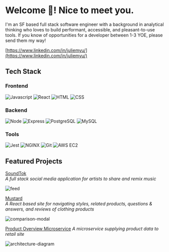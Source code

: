# Welcome 👋! Nice to meet you.

I'm an SF based full stack software engineer with a background in analytical thinking who loves to build performant, accessible, and pleasant-to-use tools. If you know of opportunities for a developer between 1-3 YOE, please send them my way!

[https://www.linkedin.com/in/juliemyu/](https://www.linkedin.com/in/juliemyu/)

## Tech Stack
### Frontend  
![Javascript](https://img.shields.io/badge/JavaScript-F7DF1E?style=for-the-badge&logo=javascript&logoColor=black) ![React](https://img.shields.io/badge/React-20232A?style=for-the-badge&logo=react&logoColor=61DAFB) ![HTML](https://img.shields.io/badge/HTML5-E34F26?style=for-the-badge&logo=html5&logoColor=white) ![CSS](https://img.shields.io/badge/CSS3-1572B6?style=for-the-badge&logo=css3&logoColor=white)
### Backend
![Node](https://img.shields.io/badge/Node.js-43853D?style=for-the-badge&logo=node.js&logoColor=white) ![Express](https://img.shields.io/badge/Express.js-404D59?style=for-the-badge) ![PostgreSQL](https://img.shields.io/badge/PostgreSQL-316192?style=for-the-badge&logo=postgresql&logoColor=white) ![MySQL](https://img.shields.io/badge/MySQL-00000F?style=for-the-badge&logo=mysql&logoColor=white)  
### Tools
![Jest](https://camo.githubusercontent.com/6d95dc725161db94cc2dfd1c0e4b07a3be0e9c934000ab0838d0a97db25a4ebc/68747470733a2f2f696d672e736869656c64732e696f2f62616467652f4a6573742532302d2532334332313332352e7376673f267374796c653d666f722d7468652d6261646765266c6f676f3d4a657374266c6f676f436f6c6f723d7768697465) ![NGINX](https://camo.githubusercontent.com/fa4b96b346d09b9f29e762d92cabe94f7ee4824a111d533e9eb935a0a6d52e75/68747470733a2f2f696d672e736869656c64732e696f2f62616467652f4e67696e782532302d2532333030393633392e7376673f267374796c653d666f722d7468652d6261646765266c6f676f3d6e67696e78266c6f676f436f6c6f723d7768697465) ![Git](https://camo.githubusercontent.com/482f4bafd5175346b02f78ec20461dfa8875d1c9ad1fb839633182437742bfa0/68747470733a2f2f696d672e736869656c64732e696f2f62616467652f4769742532302d2532334630353033322e7376673f267374796c653d666f722d7468652d6261646765266c6f676f3d676974266c6f676f436f6c6f723d7768697465) ![AWS EC2](https://camo.githubusercontent.com/27236b24438926c628001673d4336c6a7a9405c6653a5cb6bc8b0cd2b1f5cbc3/68747470733a2f2f696d672e736869656c64732e696f2f62616467652f4157532532304543322532302d2532333233324633452e7376673f267374796c653d666f722d7468652d6261646765266c6f676f3d616d617a6f6e2d617773266c6f676f436f6c6f723d7768697465)

## Featured Projects
[SoundTok](https://github.com/rpp31-boc-atropos/SoundTok-Frontend)  
_A full stack social media application for artists to share and remix music_

![feed](https://user-images.githubusercontent.com/69382434/156866618-144e0a94-b6d1-4b46-bd25-63d14ce318de.gif)

[Mustard](https://github.com/rpp31-fec-mustard/fec)  
_A React based site for navigating styles, related products, questions & answers, and reviews of clothing products_

![comparison-modal](https://user-images.githubusercontent.com/69382434/144359402-df100bd2-52cd-4e9b-a0ca-af962a564c32.gif)

[Product Overview Microservice](https://github.com/rpp31-sdc-maids-a-milkin/product-overview-api)
_A microservice supplying product data to retail site_

![architecture-diagram](https://user-images.githubusercontent.com/69382434/159388184-0436b53c-4f2b-4f57-bfeb-660075f6d4d1.png)
